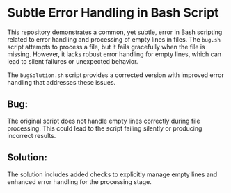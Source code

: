 # Subtle Error Handling in Bash Script

This repository demonstrates a common, yet subtle, error in Bash scripting related to error handling and processing of empty lines in files.  The `bug.sh` script attempts to process a file, but it fails gracefully when the file is missing. However, it lacks robust error handling for empty lines, which can lead to silent failures or unexpected behavior.

The `bugSolution.sh` script provides a corrected version with improved error handling that addresses these issues.

## Bug:
The original script does not handle empty lines correctly during file processing.  This could lead to the script failing silently or producing incorrect results.

## Solution:
The solution includes added checks to explicitly manage empty lines and enhanced error handling for the processing stage.